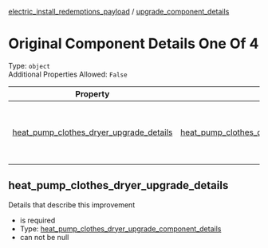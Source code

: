 


  
[electric_install_redemptions_payload](electric_install_redemptions_payload.md) / [upgrade_component_details](upgrade_component_details.md)
# Original Component Details One Of 4
  
Type: `object`  
Additional Properties Allowed: `False`  
  

|Property|Type|Required|Format|Title|
| :---: | :---: | :---: | :---: | :---: |
|[heat_pump_clothes_dryer_upgrade_details](#heat_pump_clothes_dryer_upgrade_details)|[heat_pump_clothes_dryer_upgrade_component_details](heat_pump_clothes_dryer_upgrade_component_details.md)|:white_check_mark:||Heat Pump Clothes Dryer Upgrade Component Details|

## heat_pump_clothes_dryer_upgrade_details
  
Details that describe this improvement  
  

- is required
- Type: [heat_pump_clothes_dryer_upgrade_component_details](heat_pump_clothes_dryer_upgrade_component_details.md)
- can not be null
